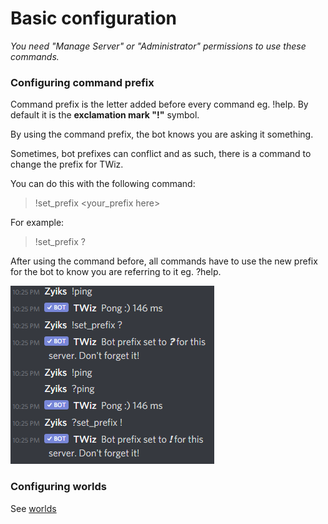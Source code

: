# Basic configuration

*You need "Manage Server" or "Administrator" permissions to use these commands.*

### Configuring command prefix

Command prefix is the letter added before every command eg. !help. By default it is the **exclamation mark "!"** symbol.

By using the command prefix, the bot knows you are asking it something. 

Sometimes, bot prefixes can conflict and as such, there is a command to change the prefix for TWiz.

You can do this with the following command:

> !set_prefix \<your_prefix here>

For example:

> !set_prefix ?

After using the command before, all commands have to use the new prefix for the bot to know you are referring to it eg. ?help.

![Example](images/configuration/1.png "Example")

### Configuring worlds

See [worlds](worlds.md)